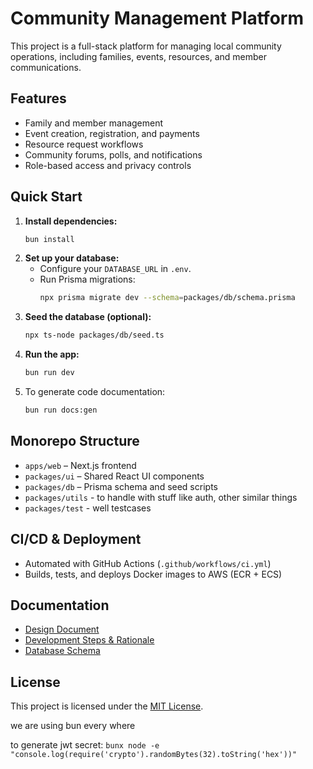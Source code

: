 # Community Management Platform

This project is a full-stack platform for managing local community operations, including families, events, resources, and member communications.

## Features

- Family and member management
- Event creation, registration, and payments
- Resource request workflows
- Community forums, polls, and notifications
- Role-based access and privacy controls

## Quick Start

1. **Install dependencies:**
   ```bash
   bun install
   ```
2. **Set up your database:**
   - Configure your `DATABASE_URL` in `.env`.
   - Run Prisma migrations:
     ```bash
     npx prisma migrate dev --schema=packages/db/schema.prisma
     ```
3. **Seed the database (optional):**
   ```bash
   npx ts-node packages/db/seed.ts
   ```
4. **Run the app:**
   ```bash
   bun run dev
   ```
5. To generate code documentation:
   ```bash
   bun run docs:gen
   ```

## Monorepo Structure

- `apps/web` – Next.js frontend
- `packages/ui` – Shared React UI components
- `packages/db` – Prisma schema and seed scripts
- `packages/utils` - to handle with stuff like auth, other similar things
- `packages/test` - well testcases

## CI/CD & Deployment

- Automated with GitHub Actions (`.github/workflows/ci.yml`)
- Builds, tests, and deploys Docker images to AWS (ECR + ECS)

## Documentation

- [Design Document](design.md)
- [Development Steps & Rationale](steps.md)
- [Database Schema](packages/db/schema.prisma)

## License

This project is licensed under the [MIT License](LICENSE).

we are using bun every where

to generate jwt secret:
`bunx node -e "console.log(require('crypto').randomBytes(32).toString('hex'))"`
